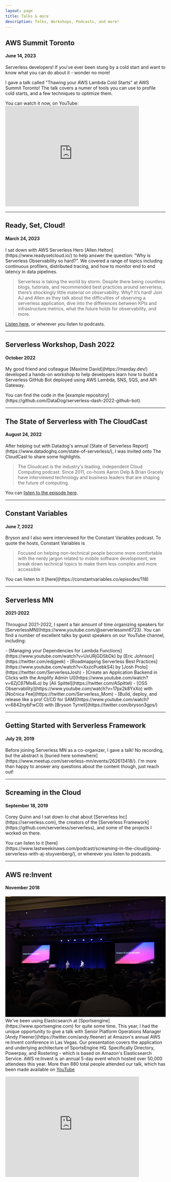 ```yaml
---
layout: page
title: Talks & more
description: Talks, Workshops, Podcasts, and more!
---
```


##  AWS Summit Toronto
#### June 14, 2023
<p>Serverless developers! If you've ever been stung by a cold start and want to know what you can do about it - wonder no more!</p>
<p>I gave a talk called "Thawing your AWS Lambda Cold Starts" at AWS Summit Toronto! The talk covers a numer of tools you can use to profile cold starts, and a few techniques to optimize them.</p>
You can watch it now, on YouTube:
<iframe width="420" height="315" src="https://www.youtube.com/embed/iAHUUgsL8eg" frameborder="0" allowfullscreen></iframe>

---

## Ready, Set, Cloud!
#### March 24, 2023
<p>I sat down with AWS Serverless Hero [Allen Helton](https://www.readysetcloud.io/) to help answer the question: "Why is Serverless Observability so hard?". We covered a range of topics including continuous profilers, distributed tracing, and how to monitor end to end latency in data pipelines.</p>

<blockquote>
Serverless is taking the world by storm. Despite there being countless blogs, tutorials, and recommended best practices around serverless, there’s shockingly little material on observability. Why? It’s hard! Join AJ and Allen as they talk about the difficulties of observing a serverless application, dive into the differences between KPIs and infrastructure metrics, what the future holds for observability, and more.
</blockquote>

[Listen here](https://www.readysetcloud.io/podcast/6/), or wherever you listen to podcasts.

---

## Serverless Workshop, Dash 2022
#### October 2022
<p>My good friend and colleague [Maxime David](https://maxday.dev/) developed a hands-on workshop to help developers learn how to build a Serverless GitHub Bot deployed using AWS Lambda, SNS, SQS, and API Gateway.
</p>
You can find the code in the [example repository](https://github.com/DataDog/serverless-dash-2022-github-bot).

---
## The State of Serverless with The CloudCast
#### August 24, 2022
<p>After helping out with Datadog's annual [State of Serverless Report](https://www.datadoghq.com/state-of-serverless/), I was invited onto The CloudCast to share some highlights.
</p>
<blockquote>
The Cloudcast is the industry's leading, independent Cloud Computing podcast. Since 2011, co-hosts Aaron Delp & Brian Gracely have interviewed technology and business leaders that are shaping the future of computing.
</blockquote>

You can [listen to the episode here](https://www.thecloudcast.net/2022/08/2022-state-of-serverless-report.html).

---
## Constant Variables
#### June 7, 2022
<p>Bryson and I also were interviewed for the Constant Variables podcast. To quote the hosts, Constant Variables is</p>
<blockquote>
Focused on helping non-technical people become more comfortable with the nerdy jargon related to mobile software development, we break down technical topics to make them less complex and more accessible
</blockquote>
You can listen to it [here](https://constantvariables.co/episodes/118)

---
## Serverless MN
#### 2021-2022
<p>Througout 2021-2022, I spent a fair amount of time organizing speakers for [ServerlessMN](https://www.youtube.com/@serverlessmn6723).
You can find a number of excellent talks by guest speakers on our YouTube channel, including:</p>
- [Managing your Dependencies for Lambda Functions](https://www.youtube.com/watch?v=UxURjGDSbDk) by [Eric Johnson](https://twitter.com/edjgeek)
- [Roadmapping Serverless Best Practices](https://www.youtube.com/watch?v=XxzcPuebkS4) by [Josh Proto](https://twitter.com/ServerlessJosh)
- [Create an Application Backend in Clicks with the Amplify Admin UI](https://www.youtube.com/watch?v=6ZjC67Ms4Lo) by [Ali Spittel](https://twitter.com/ASpittel)
- [OSS Observability](https://www.youtube.com/watch?v=17px2k8YxXo) with [Nočnica Fee](https://twitter.com/Serverless_Mom)
- [Build, deploy, and release like a pro! CI/CD for SAM](https://www.youtube.com/watch?v=6842nybFwC0) with [Bryson Tyrrell](https://twitter.com/bryson3gps/)

---
## Getting Started with Serverless Framework
#### July 29, 2019
<p>Before joining Serverless MN as a co-organizer, I gave a talk! No recording, but the abstract is [buried here somewhere](https://www.meetup.com/serverless-mn/events/262613418/). I'm more than happy to answer any questions about the content though, just reach out!</p>

---
## Screaming in the Cloud
#### September 18, 2019
<p>Corey Quinn and I sat down to chat about [Serverless Inc](https://serverless.com), the creators of the [Serverless Framework](https://github.com/serverless/serverless), and some of the projects I worked on there.</p>
<p>You can listen to it [here](https://www.lastweekinaws.com/podcast/screaming-in-the-cloud/going-serverless-with-aj-stuyvenberg/), or wherever you listen to podcasts.</p>

---
## AWS re:Invent
#### November 2018
<p><span class="image left"><img src="/assets/images/reinvent.jpg"></span>We've been using Elasticsearch at [Sportsengine](https://www.sportsengine.com) for quite some time. This year, I had the unique opportunity to give a talk with Senior Platform Operations Manager [Andy Fleener](https://twitter.com/andy.fleener) at Amazon's annual AWS re:Invent conference in Las Vegas. Our presentation covers the application and underlying architecture of SportsEngine HQ. Specifically Directory, Powerpay, and Rostering - which is based on Amazon's Elasticsearch Service. AWS re:Invent is an annual 5-day event which hosted over 50,000 attendees this year. More than 880 total people attended our talk, which has been made available on <a href="https://www.youtube.com/embed/95kQkS51VnU">YouTube</a>
</p>
<iframe width="420" height="315" src="https://www.youtube.com/embed/95kQkS51VnU" frameborder="0" allowfullscreen></iframe>
